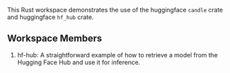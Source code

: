 This Rust workspace demonstrates the use of the huggingface `candle` crate and huggingface `hf_hub` crate.

## Workspace Members

1. hf-hub: A straightforward example of how to retrieve a model from the Hugging Face Hub and use it for inference.

